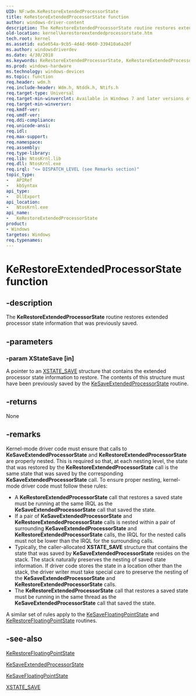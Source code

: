 ```yaml
---
UID: NF:wdm.KeRestoreExtendedProcessorState
title: KeRestoreExtendedProcessorState function
author: windows-driver-content
description: The KeRestoreExtendedProcessorState routine restores extended processor state information that was previously saved.
old-location: kernel\kerestoreextendedprocessorstate.htm
tech.root: kernel
ms.assetid: ea5e654a-9cb5-4d4d-9660-339410a6a20f
ms.author: windowsdriverdev
ms.date: 4/30/2018
ms.keywords: KeRestoreExtendedProcessorState, KeRestoreExtendedProcessorState routine [Kernel-Mode Driver Architecture], k105_35142457-ddfe-4773-b4ed-d2d84d5c74d0.xml, kernel.kerestoreextendedprocessorstate, wdm/KeRestoreExtendedProcessorState
ms.prod: windows-hardware
ms.technology: windows-devices
ms.topic: function
req.header: wdm.h
req.include-header: Wdm.h, Ntddk.h, Ntifs.h
req.target-type: Universal
req.target-min-winverclnt: Available in Windows 7 and later versions of Windows.
req.target-min-winversvr: 
req.kmdf-ver: 
req.umdf-ver: 
req.ddi-compliance: 
req.unicode-ansi: 
req.idl: 
req.max-support: 
req.namespace: 
req.assembly: 
req.type-library: 
req.lib: NtosKrnl.lib
req.dll: NtosKrnl.exe
req.irql: "<= DISPATCH_LEVEL (see Remarks section)"
topic_type:
-	APIRef
-	kbSyntax
api_type:
-	DllExport
api_location:
-	NtosKrnl.exe
api_name:
-	KeRestoreExtendedProcessorState
product:
- Windows
targetos: Windows
req.typenames: 
---
```


# KeRestoreExtendedProcessorState function


## -description


The <b>KeRestoreExtendedProcessorState</b> routine restores extended processor state information that was previously saved.


## -parameters




### -param XStateSave [in]

A pointer to an <a href="https://msdn.microsoft.com/library/windows/hardware/ff566414">XSTATE_SAVE</a> structure that contains the extended processor state information to restore. The contents of this structure must have been previously saved by the <a href="https://msdn.microsoft.com/library/windows/hardware/ff553238">KeSaveExtendedProcessorState</a> routine.


## -returns



None




## -remarks



Kernel-mode driver code must ensure that calls to <b>KeSaveExtendedProcessorState</b> and <b>KeRestoreExtendedProcessorState</b> are properly nested. This is required so that, at each nesting level, the state that was restored by the <b>KeRestoreExtendedProcessorState</b> call is the same state that was saved by the corresponding <b>KeSaveExtendedProcessorState</b> call. To ensure proper nesting, kernel-mode driver code must follow these rules:

<ul>
<li>
A <b>KeRestoreExtendedProcessorState</b> call that restores a saved state must be running at the same IRQL as the <b>KeSaveExtendedProcessorState</b> call that saved the state. 

</li>
<li>
If a pair of <b>KeSaveExtendedProcessorState</b> and <b>KeRestoreExtendedProcessorState</b> calls is nested within a pair of surrounding <b>KeSaveExtendedProcessorState</b> and <b>KeRestoreExtendedProcessorState</b> calls, the IRQL for the nested calls must not be lower than the IRQL for the surrounding calls. 

</li>
<li>
Typically, the caller-allocated <b>XSTATE_SAVE</b> structure that contains the state that was saved by <b>KeSaveExtendedProcessorState</b> resides on the stack. The stack naturally preserves the nesting of saved state information. If driver code stores the state in a location other than the stack, the driver writer must take special care to preserve the nesting of the <b>KeSaveExtendedProcessorState</b> and <b>KeRestoreExtendedProcessorState</b> calls.

</li>
<li>
The <b>KeRestoreExtendedProcessorState</b> call that restores a saved state must be running in the same thread as the <b>KeSaveExtendedProcessorState</b> call that saved the state. 

</li>
</ul>
A similar set of rules apply to the <a href="https://msdn.microsoft.com/library/windows/hardware/ff553243">KeSaveFloatingPointState</a> and <a href="https://msdn.microsoft.com/library/windows/hardware/ff553185">KeRestoreFloatingPointState</a> routines.




## -see-also




<a href="https://msdn.microsoft.com/library/windows/hardware/ff553185">KeRestoreFloatingPointState</a>



<a href="https://msdn.microsoft.com/library/windows/hardware/ff553238">KeSaveExtendedProcessorState</a>



<a href="https://msdn.microsoft.com/library/windows/hardware/ff553243">KeSaveFloatingPointState</a>



<a href="https://msdn.microsoft.com/library/windows/hardware/ff566414">XSTATE_SAVE</a>
 

 

